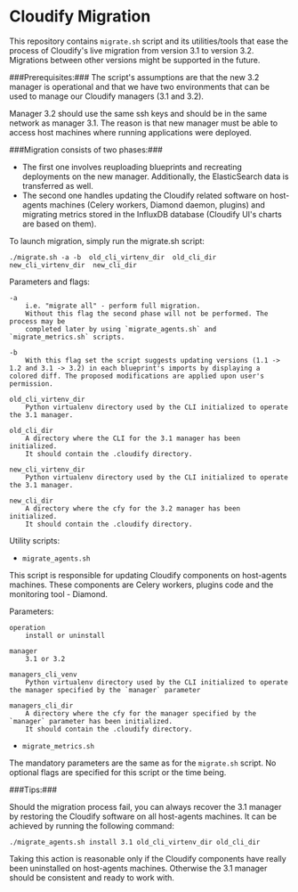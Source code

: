 # Cloudify Migration

This repository contains `migrate.sh` script and its utilities/tools that ease the process of Cloudify's live migration from version 3.1 to version 3.2. Migrations between other versions might be supported in the future.

###Prerequisites:###
The script's assumptions are that the new 3.2 manager is operational and that we have two environments that can be used to manage our Cloudify managers (3.1 and 3.2).

Manager 3.2 should use the same ssh keys and should be in the same network as manager 3.1. The reason is that new manager must
be able to access host machines where running applications were deployed.


###Migration consists of two phases:###

- The first one involves reuploading blueprints and recreating deployments on the new manager. Additionally, the ElasticSearch data is transferred as well.
- The second one handles updating the Cloudify related software on host-agents machines (Celery workers, Diamond daemon, plugins) and migrating metrics stored in the InfluxDB database (Cloudify UI's charts are based on them).

To launch migration, simply run the migrate.sh script:

`./migrate.sh -a -b  old_cli_virtenv_dir  old_cli_dir  new_cli_virtenv_dir  new_cli_dir`


Parameters and flags:

    -a
        i.e. "migrate all" - perform full migration.
        Without this flag the second phase will not be performed. The process may be
        completed later by using `migrate_agents.sh` and `migrate_metrics.sh` scripts.

    -b
        With this flag set the script suggests updating versions (1.1 -> 1.2 and 3.1 -> 3.2) in each blueprint's imports by displaying a colored diff. The proposed modifications are applied upon user's permission.

    old_cli_virtenv_dir
        Python virtualenv directory used by the CLI initialized to operate the 3.1 manager.

    old_cli_dir
        A directory where the CLI for the 3.1 manager has been initialized.
        It should contain the .cloudify directory.

    new_cli_virtenv_dir
        Python virtualenv directory used by the CLI initialized to operate the 3.1 manager.

    new_cli_dir
        A directory where the cfy for the 3.2 manager has been initialized.
        It should contain the .cloudify directory.


Utility scripts:

- `migrate_agents.sh`

This script is responsible for updating Cloudify components on host-agents machines. These components are Celery workers, plugins code and the monitoring tool - Diamond.

Parameters:

    operation
        install or uninstall

    manager
        3.1 or 3.2

    managers_cli_venv
        Python virtualenv directory used by the CLI initialized to operate the manager specified by the `manager` parameter

    managers_cli_dir
        A directory where the cfy for the manager specified by the `manager` parameter has been initialized.
        It should contain the .cloudify directory.

- `migrate_metrics.sh`

The mandatory parameters are the same as for the `migrate.sh` script. No optional flags are specified for this script or the time being.


###Tips:###

Should the migration process fail, you can always recover the 3.1 manager by restoring the Cloudify software on all host-agents machines. It can be achieved by running the following command:

`./migrate_agents.sh install 3.1 old_cli_virtenv_dir old_cli_dir`

Taking this action is reasonable only if the Cloudify components have really been uninstalled on host-agents machines. Otherwise the 3.1 manager should be consistent and ready to work with.
